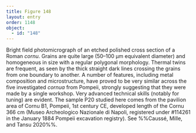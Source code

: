 ```yaml
---
title: Figure 148
layout: entry
order: 1148
object:
  - id: "148"
---
```


Bright field photomicrograph of an etched polished cross section of a Roman *cornu*. Grains are quite large (50–100 µm equivalent diameter) and homogeneous in size with a regular polygonal morphology. Thermal twins are frequent, as seen by the thick straight dark lines crossing the grains from one boundary to another. A number of features, including metal composition and microstructure, have proved to be very similar across the five investigated *cornua* from Pompeii, strongly suggesting that they were made by a single workshop. Very advanced technical skills (notably for tuning) are evident. The sample P20 studied here comes from the pavilion area of Cornu B1, Pompeii, 1st century CE, developed length of the Cornu 366 cm (Museo Archeologico Nazionale di Napoli, registered under #114261 in the January 1884 Pompeii excavation registry). See %%Caussé, Mille, and Tansu 2020%%.
